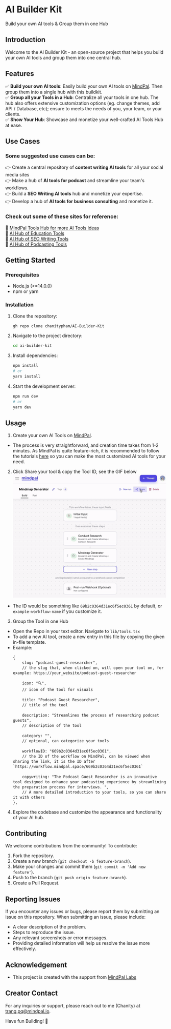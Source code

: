 # AI Builder Kit
Build your own AI tools & Group them in one Hub

## Introduction
Welcome to the AI Builder Kit - an open-source project that helps you build your own AI tools and group them into one central hub. 

## Features
✅ **Build your own AI tools**: Easily build your own AI tools on [MindPal](https://mindpal.space/). Then group them into a single hub with this buildkit. <br>
✅ **Group all your Tools in a Hub**: Centralize all your tools in one hub. The hub also offers extensive customization options (eg. change themes, add API / Database, etc); ensure to meets the needs of you, your team, or your clients. <br>
✅ **Show Your Hub**: Showcase and monetize your well-crafted AI Tools Hub at ease. <br>

## Use Cases
### Some suggested use cases can be:
👉 Create a central repository of **content writing AI tools** for all your social media sites<br>
👉 Make a hub of **AI tools for podcast** and streamline your team's workflows.<br>
👉 Build a **SEO Writing AI tools** hub and monetize your expertise.<br>
👉 Develop a hub of **AI tools for business consulting** and monetize it.<br>
### Check out some of these sites for reference:
🔗 [MindPal Tools Hub for more AI Tools Ideas](https://mindpal.space/workflow)<br>
🔗 [AI Hub of Education Tools](https://edu.freeaitools.tech/)<br>
🔗 [AI Hub of SEO Writing Tools](https://seo.freeaitools.tech/)<br>
🔗 [AI Hub of Podcasting Tools](https://podcast.freeaitools.tech/)<br>

## Getting Started

### Prerequisites
- Node.js (>=14.0.0)
- npm or yarn

### Installation

1. Clone the repository:

    ```bash
    gh repo clone chanitypham/AI-Builder-Kit
    ```

2. Navigate to the project directory:

    ```bash
    cd ai-builder-kit
    ```

3. Install dependencies:

    ```bash
    npm install
    # or
    yarn install
    ```

4. Start the development server:

    ```bash
    npm run dev
    # or
    yarn dev
    ```

## Usage

1. Create your own AI Tools on [MindPal](https://mindpal.space/). 
- The process is very straightforward, and creation time takes from 1-2 minutes. As MindPal is quite feature-rich, it is recommended to follow the tutorials [here](https://www.youtube.com/watch?v=CcXvHkBQuSE) so you can make the most customized AI tools for your need.

2. Click Share your tool & copy the Tool ID, see the GIF below
![How to Share Your Tool](public/AIHub.gif)
- The ID would be something like `69b2c0364d31ec6f5ec0361` by default, or `example-workflow-name` if you customize it.

3. Group the Tool in one Hub
- Open the Repo in your text editor. Navigate to `lib/tools.tsx`
- To add a new AI tool, create a new entry in this file by copying the given in-file template. 
- Example:
    ```
    {
        slug: "podcast-guest-researcher", 
        // the slug that, when clicked on, will open your tool on, for example: https://your_website/podcast-guest-researcher

        icon: "🔍", 
        // icon of the tool for visuals

        title: "Podcast Guest Researcher", 
        // title of the tool

        description: "Streamlines the process of researching podcast guests", 
        // description of the tool

        category: "", 
        // optional, can categorize your tools

        workflowID: "669b2c0364d31ec6f5ec0361", 
        // the ID of the workflow on MindPal, can be viewed when sharing the link, it is the ID after `https://workflow.mindpal.space/669b2c0364d31ec6f5ec0361` 

        copywriting: "The Podcast Guest Researcher is an innovative tool designed to enhance your podcasting experience by streamlining the preparation process for interviews. ", 
        // A more detailed introduction to your tools, so you can share it with others
    }, 
    ```

4. Explore the codebase and customize the appearance and functionality of your AI hub.

## Contributing

We welcome contributions from the community! To contribute:

1. Fork the repository.
2. Create a new branch (`git checkout -b feature-branch`).
3. Make your changes and commit them (`git commit -m 'Add new feature'`).
4. Push to the branch (`git push origin feature-branch`).
5. Create a Pull Request.

## Reporting Issues
If you encounter any issues or bugs, please report them by submitting an issue on this repository. When submitting an issue, please include:
- A clear description of the problem.
- Steps to reproduce the issue.
- Any relevant screenshots or error messages.
- Providing detailed information will help us resolve the issue more effectively.

## Acknowledgement
- This project is created with the support from [MindPal Labs](https://mindpal.space/)

## Creator Contact
For any inquiries or support, please reach out to me (Chanity) at [trang.pq@mindpal.io](mailto:trang.pq@mindpal.io).

Have fun Building! 🥳